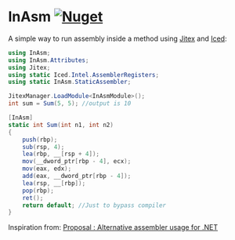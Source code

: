 # InAsm [![Nuget](https://img.shields.io/nuget/v/InAsm)](https://www.nuget.org/packages/InAsm/)

A simple way to run assembly inside a method using [Jitex](https://github.com/Hitmasu/Jitex) and [Iced](https://github.com/0xd4d/iced):

```cs
using InAsm;
using InAsm.Attributes;
using Jitex;
using static Iced.Intel.AssemblerRegisters;
using static InAsm.StaticAssembler;

JitexManager.LoadModule<InAsmModule>();
int sum = Sum(5, 5); //output is 10

[InAsm]
static int Sum(int n1, int n2)
{
    push(rbp);
    sub(rsp, 4);
    lea(rbp, __[rsp + 4]);
    mov(__dword_ptr[rbp - 4], ecx);
    mov(eax, edx);
    add(eax, __dword_ptr[rbp - 4]);
    lea(rsp, __[rbp]);
    pop(rbp);
    ret();
    return default; //Just to bypass compiler
}
```

Inspiration from: [Proposal : Alternative assembler usage for .NET](https://github.com/0xd4d/iced/issues/95)

